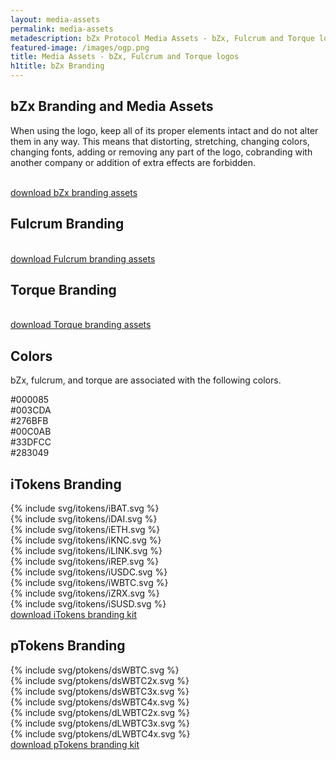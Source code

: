 ```yaml
---
layout: media-assets
permalink: media-assets
metadescription: bZx Protocol Media Assets - bZx, Fulcrum and Torque logos.
featured-image: /images/ogp.png
title: Media Assets - bZx, Fulcrum and Torque logos
h1title: bZx Branding
---
```


<div class="post-content media-assets">
    <div class="container  container-md mb-70 post-content">
        <h2>bZx Branding and Media Assets</h2>
        <p>When using the logo, keep all of its proper elements intact and do not alter them in any way. This means that distorting, stretching, changing colors, changing fonts, adding or removing any part of the logo, cobranding with another company or addition of extra effects are forbidden.
        </p>
    </div>
    <div class="container container-xl text-center mb-70">
        <div class="grid mb-30">
            <img data-src="/images/bzx-media/bZx_logo.svg" class="logo lazyload"/>
            <img data-src="/images/bzx-media/bZx_logo_invert.svg" class="logo-invert lazyload"/>
            <img data-src="/images/bzx-media/bZx_symbol.svg" class="symbol lazyload"/>
        </div>
        <a href="/images/bzx.zip" title="download bZx branding assets" class="button button-secondary d-flex j-content-center m-auto">download bZx branding assets</a>  
    </div>
    <div class="container  container-md">
        <h2>Fulcrum Branding</h2>
    </div>
    <div class="container container-xl text-center mb-70">
        <div class="grid mb-30">
            <img data-src="/images/bzx-media/fulcrum_logo.svg" class="logo lazyload"/>
            <img data-src="/images/bzx-media/fulcrum_logo_invert.svg" class="logo-invert lazyload"/>
            <img data-src="/images/bzx-media/fulcrum_symbol.svg" class="symbol lazyload"/>
        </div>
        <a href="/images/fulcrum.zip" title="download Fulcrum branding assets" class="button button-secondary d-flex j-content-center m-auto">download Fulcrum branding assets</a>  
    </div>
    <div class="container  container-md">
        <h2>Torque Branding</h2>
    </div>
    <div class="container container-xl text-center mb-70">
        <div class="grid mb-30">
            <img data-src="/images/bzx-media/torque_logo.svg" class="logo lazyload"/>
            <img data-src="/images/bzx-media/torque_logo_invert.svg" class="logo-invert lazyload"/>
            <img data-src="/images/bzx-media/torque_symbol.svg" class="symbol lazyload"/>
        </div>
        <a href="/images/torque.zip" title="download Torque branding assets" class="button button-secondary d-flex j-content-center m-auto">download Torque branding assets</a>  
    </div>
    <div class="container  container-md">
        <h2>Colors</h2>
        <p>bZx, fulcrum, and torque are associated with the following colors.
        </p>
    </div>
    <div class="bzx-colors container container-xl mt-40 mb-70">
        <div class="color-circle c000085"><span class="fs-18 fs-sm-13">#000085</span></div>
        <div class="color-circle c003CDA"><span class="fs-18 fs-sm-13">#003CDA</span></div>
        <div class="color-circle c276BFB"><span class="fs-18 fs-sm-13">#276BFB</span></div>
        <div class="color-circle c00C0AB"><span class="fs-18 fs-sm-13">#00C0AB</span></div>
        <div class="color-circle c33DFCC"><span class="fs-18 fs-sm-13">#33DFCC</span></div>
        <div class="color-circle c283049"><span class="fs-18 fs-sm-13">#283049</span></div>
    </div>
    <div class="container  container-md">
        <h2>iTokens Branding</h2>
    </div>
    <div class="itoken container container-xl text-center ">
        <div class="grid mb-30">
            <div class="itoken-wrapper">{% include svg/itokens/iBAT.svg %}</div>
            <div class="itoken-wrapper">{% include svg/itokens/iDAI.svg %}</div>
            <div class="itoken-wrapper">{% include svg/itokens/iETH.svg %}</div>
            <div class="itoken-wrapper">{% include svg/itokens/iKNC.svg %}</div>
            <div class="itoken-wrapper">{% include svg/itokens/iLINK.svg %}</div>
            <div class="itoken-wrapper">{% include svg/itokens/iREP.svg %}</div>
            <div class="itoken-wrapper">{% include svg/itokens/iUSDC.svg %}</div>
            <div class="itoken-wrapper">{% include svg/itokens/iWBTC.svg %}</div>
            <div class="itoken-wrapper">{% include svg/itokens/iZRX.svg %}</div>
            <div class="itoken-wrapper">{% include svg/itokens/iSUSD.svg %}</div>
        </div>
        <a href="/images/iTokens.zip" title="download iTokens branding kit" class="button button-secondary d-flex j-content-center m-auto">download iTokens branding kit</a>  
    </div>
        <div class="container  container-md">
        <h2>pTokens Branding </h2>
    </div>
    <div class="ptoken container container-xl text-center ">
        <div class="grid mb-30">
            <div class="ptoken-wrapper">{% include svg/ptokens/dsWBTC.svg %}</div>
            <div class="ptoken-wrapper">{% include svg/ptokens/dsWBTC2x.svg %}</div>
            <div class="ptoken-wrapper">{% include svg/ptokens/dsWBTC3x.svg %}</div>
            <div class="ptoken-wrapper">{% include svg/ptokens/dsWBTC4x.svg %}</div>
            <div class="ptoken-wrapper">{% include svg/ptokens/dLWBTC2x.svg %}</div>
            <div class="ptoken-wrapper">{% include svg/ptokens/dLWBTC3x.svg %}</div>
            <div class="ptoken-wrapper">{% include svg/ptokens/dLWBTC4x.svg %}</div>
        </div>
        <a href="/images/pTokens.zip" title="download iTokens branding kit" class="button button-secondary d-flex j-content-center m-auto">download pTokens branding kit</a>  
    </div>
</div>
